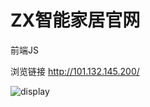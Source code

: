 # ZX智能家居官网

前端JS

浏览链接 http://101.132.145.200/

![display](https://github.com/TroubleMakerZ/ZX-Web/blob/master/display/display.png)
